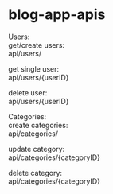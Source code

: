﻿# blog-app-apis

Users:\
get/create users:\
api/users/

get single user:\
api/users/{userID}

delete user:\
api/users/{userID}

Categories:\
create categories:\
api/categories/

update category:\
api/categories/{categoryID}

delete category:\
api/categories/{categoryID}


